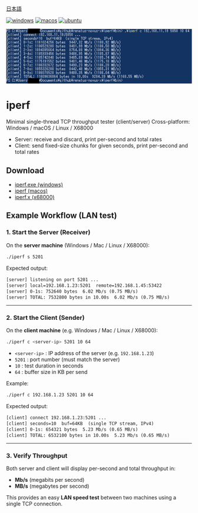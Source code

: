 ﻿[日本語](./README.ja.md)

[![windows](https://github.com/renatus-novus-x/iperf/workflows/windows/badge.svg)](https://github.com/renatus-novus-x/iperf/actions?query=workflow%3Awindows)
[![macos](https://github.com/renatus-novus-x/iperf/workflows/macos/badge.svg)](https://github.com/renatus-novus-x/iperf/actions?query=workflow%3Amacos)
[![ubuntu](https://github.com/renatus-novus-x/iperf/workflows/ubuntu/badge.svg)](https://github.com/renatus-novus-x/iperf/actions?query=workflow%3Aubuntu)

<img src="https://raw.githubusercontent.com/renatus-novus-x/iperf/main/images/tether.png" title="tether" />

# iperf
   Minimal single-thread TCP throughput tester (client/server)
   Cross-platform: Windows / macOS / Linux / X68000
   - Server: receive and discard, print per-second and total rates
   - Client: send fixed-size chunks for given seconds, print per-second and total rates
## Download
- [iperf.exe (windows)](https://raw.githubusercontent.com/renatus-novus-x/iperf/main/bin/iperf.exe)
- [iperf (macos)](https://raw.githubusercontent.com/renatus-novus-x/iperf/main/bin/iperf)
- [iperf.x (x68000)](https://raw.githubusercontent.com/renatus-novus-x/iperf/main/bin/iperf.x)

## Example Workflow (LAN test)

### 1. Start the Server (Receiver)

On the **server machine** (Windows / Mac / Linux / X68000):

```bash
./iperf s 5201
```

Expected output:

```
[server] listening on port 5201 ...
[server] local=192.168.1.23:5201  remote=192.168.1.45:53422
[server] 0-1s: 752640 bytes  6.02 Mb/s (0.75 MB/s)
[server] TOTAL: 7532800 bytes in 10.00s  6.02 Mb/s (0.75 MB/s)
```

---

### 2. Start the Client (Sender)

On the **client machine** (e.g. Windows / Mac / Linux / X68000):

```bash
./iperf c <server-ip> 5201 10 64
```

- `<server-ip>` : IP address of the server (e.g. `192.168.1.23`)  
- `5201` : port number (must match the server)  
- `10` : test duration in seconds  
- `64` : buffer size in KB per send

Example:

```bash
./iperf c 192.168.1.23 5201 10 64
```

Expected output:

```
[client] connect 192.168.1.23:5201 ...
[client] seconds=10  buf=64KB  (single TCP stream, IPv4)
[client] 0-1s: 654321 bytes  5.23 Mb/s (0.65 MB/s)
[client] TOTAL: 6532100 bytes in 10.00s  5.23 Mb/s (0.65 MB/s)
```

---

### 3. Verify Throughput

Both server and client will display per-second and total throughput in:
- **Mb/s** (megabits per second)
- **MB/s** (megabytes per second)

This provides an easy **LAN speed test** between two machines using a single TCP connection.